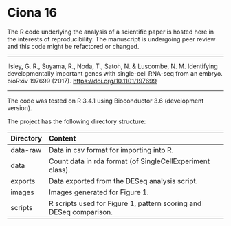 # Ciona 16

The R code underlying the analysis of a scientific paper is hosted here in the interests of reproducibility. The manuscript is undergoing peer review and this code might be refactored or changed. 

---
Ilsley, G. R., Suyama, R., Noda, T., Satoh, N. & Luscombe, N. M. Identifying developmentally important genes with single-cell RNA-seq from an embryo. bioRxiv 197699 (2017). https://doi.org/10.1101/197699

---

The code was tested on R 3.4.1 using Bioconductor 3.6 (development version). 

The project has the following directory structure:

| Directory     | Content     |
|:------------- |:------------|
| data-raw      | Data in csv format for importing into R.  | 
| data          | Count data in rda format (of SingleCellExperiment class).  | 
| exports       | Data exported from the DESeq analysis script.  |
| images        | Images generated for Figure 1. |
| scripts       | R scripts used for Figure 1, pattern scoring and DESeq comparison. |

